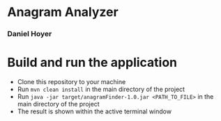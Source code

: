 # Anagram Analyzer
### Daniel Hoyer

# Build and run the application
- Clone this repository to your machine
- Run `mvn clean install` in the main directory of the project
- Run `java -jar target/anagramFinder-1.0.jar <PATH_TO_FILE>` in the main directory of the project
- The result is shown within the active terminal window
